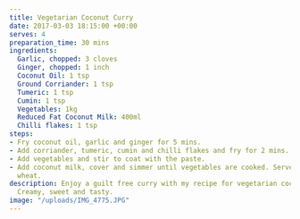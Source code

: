 ```yaml
---
title: Vegetarian Coconut Curry
date: 2017-03-03 18:15:00 +00:00
serves: 4
preparation_time: 30 mins
ingredients:
  Garlic, chopped: 3 cloves
  Ginger, chopped: 1 inch
  Coconut Oil: 1 tsp
  Ground Corriander: 1 tsp
  Tumeric: 1 tsp
  Cumin: 1 tsp
  Vegetables: 1kg
  Reduced Fat Coconut Milk: 400ml
  Chilli flakes: 1 tsp
steps:
- Fry coconut oil, garlic and ginger for 5 mins.
- Add corriander, tumeric, cumin and chilli flakes and fry for 2 mins.
- Add vegetables and stir to coat with the paste.
- Add coconut milk, cover and simmer until vegetables are cooked. Serve with bulgar
  wheat.
description: Enjoy a guilt free curry with my recipe for vegetarian coconut curry.
  Creamy, sweet and tasty.
image: "/uploads/IMG_4775.JPG"
---
```


